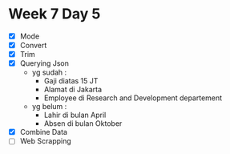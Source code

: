 # Week 7 Day 5
- [x] Mode
- [x] Convert
- [x] Trim
- [x] Querying Json
  - yg sudah :
    - Gaji diatas 15 JT
    - Alamat di Jakarta
    - Employee di Research and Development departement
  - yg belum :
    - Lahir di bulan April
    - Absen di bulan Oktober
- [x] Combine Data
- [ ] Web Scrapping